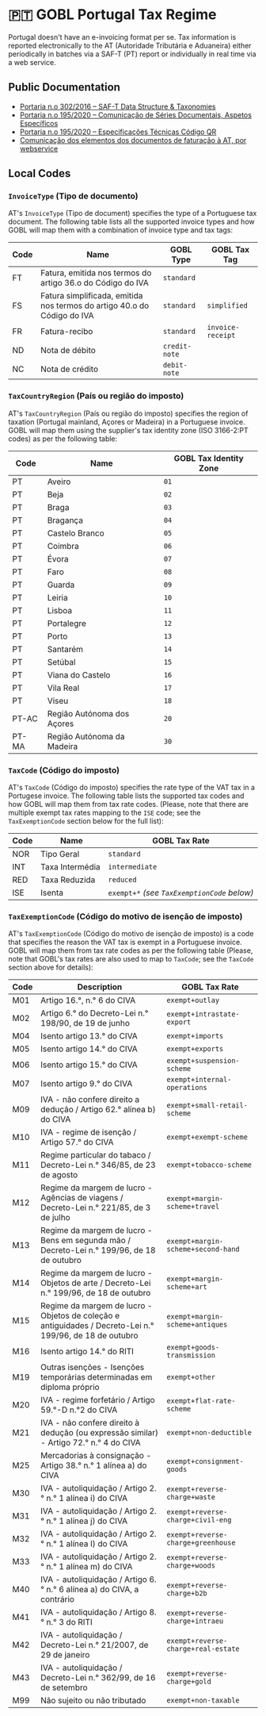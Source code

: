 # 🇵🇹 GOBL Portugal Tax Regime

Portugal doesn't have an e-invoicing format per se. Tax information is reported electronically to the AT (Autoridade Tributária e Aduaneira) either periodically in batches via a SAF-T (PT) report or individually in real time via a web service.

## Public Documentation

* [Portaria n.o 302/2016 – SAF-T Data Structure & Taxonomies](https://info.portaldasfinancas.gov.pt/pt/informacao_fiscal/legislacao/diplomas_legislativos/Documents/Portaria_302_2016.pdf)
* [Portaria n.o 195/2020 – Comunicação de Séries Documentais, Aspetos Específicos](https://info.portaldasfinancas.gov.pt/pt/apoio_contribuinte/Faturacao/Comunicacao_Series_ATCUD/Documents/Comunicacao_de_Series_Documentais_Manual_de_Integracao_de_SW_Aspetos_Genericos.pdf)
* [Portaria n.o 195/2020 – Especificações Técnicas Código QR](https://info.portaldasfinancas.gov.pt/pt/apoio_contribuinte/Novas_regras_faturacao/Documents/Especificacoes_Tecnicas_Codigo_QR.pdf)
* [Comunicação dos elementos dos documentos de faturação à AT, por webservice](https://info.portaldasfinancas.gov.pt/pt/apoio_contribuinte/Faturacao/Fatcorews/Documents/Comunicacao_dos_elementos_dos_documentos_de_faturacao.pdf)

## Local Codes

### `InvoiceType` (Tipo de documento)

AT's `InvoiceType` (Tipo de document) specifies the type of a Portuguese tax document. The following table lists all the supported invoice types and how GOBL will map them with a combination of invoice type and tax tags:

| Code | Name | GOBL Type | GOBL Tax Tag |
| --- | --- | --- | --- |
| FT | Fatura, emitida nos termos do artigo 36.o do Código do IVA | `standard` | |
| FS | Fatura simplificada, emitida nos termos do artigo 40.o do Código do IVA | `standard` | `simplified` |
| FR | Fatura-recibo | `standard` | `invoice-receipt` |
| ND | Nota de débito | `credit-note` | |
| NC | Nota de crédito | `debit-note` | |

### `TaxCountryRegion` (País ou região do imposto)

AT's `TaxCountryRegion` (País ou região do imposto) specifies the region of taxation (Portugal mainland, Açores or Madeira) in a Portuguese invoice. GOBL will map them using the supplier's tax identity zone (ISO 3166-2:PT codes) as per the following table:

| Code | Name | GOBL Tax Identity Zone |
| --- | --- | --- |
| PT | Aveiro | `01` |
| PT | Beja | `02` |
| PT | Braga | `03` |
| PT | Bragança | `04` |
| PT | Castelo Branco | `05` |
| PT | Coimbra | `06` |
| PT | Évora | `07` |
| PT | Faro | `08` |
| PT | Guarda | `09` |
| PT | Leiria | `10` |
| PT | Lisboa | `11` |
| PT | Portalegre | `12` |
| PT | Porto | `13` |
| PT | Santarém | `14` |
| PT | Setúbal | `15` |
| PT | Viana do Castelo | `16` |
| PT | Vila Real | `17` |
| PT | Viseu | `18` |
| PT-AC | Região Autónoma dos Açores | `20` |
| PT-MA | Região Autónoma da Madeira | `30` |

### `TaxCode` (Código do imposto)

AT's `TaxCode` (Código do imposto) specifies the rate type of the VAT tax in a Portugese invoice. The following table lists the supported tax codes and how GOBL will map them from tax rate codes. (Please, note that there are multiple exempt tax rates mapping to the `ISE` code; see the `TaxExemptionCode` section below for the full list):

| Code | Name | GOBL Tax Rate |
| --- | --- | --- |
| NOR | Tipo Geral | `standard` |
| INT | Taxa Intermédia | `intermediate` |
| RED | Taxa Reduzida | `reduced` |
| ISE | Isenta | `exempt+*` _(see `TaxExemptionCode` below)_ |

### `TaxExemptionCode` (Código do motivo de isenção de imposto)

AT's `TaxExemptionCode` (Código do motivo de isenção de imposto) is a code that specifies the reason the VAT tax is exempt in a Portuguese invoice. GOBL will map them from tax rate codes as per the following table (Please, note that GOBL's tax rates are also used to map to `TaxCode`; see the `TaxCode` section above for details):

| Code | Description | GOBL Tax Rate |
| --- | --- | --- |
| M01 | Artigo 16.°, n.° 6 do CIVA | `exempt+outlay` |
| M02 | Artigo 6.° do Decreto-Lei n.° 198/90, de 19 de junho | `exempt+intrastate-export` |
| M04 | Isento artigo 13.° do CIVA | `exempt+imports` |
| M05 | Isento artigo 14.° do CIVA | `exempt+exports` |
| M06 | Isento artigo 15.° do CIVA | `exempt+suspension-scheme` |
| M07 | Isento artigo 9.° do CIVA | `exempt+internal-operations` |
| M09 | IVA - não confere direito a dedução / Artigo 62.° alínea b) do CIVA | `exempt+small-retail-scheme` |
| M10 | IVA - regime de isenção / Artigo 57.° do CIVA | `exempt+exempt-scheme` |
| M11 | Regime particular do tabaco / Decreto-Lei n.° 346/85, de 23 de agosto | `exempt+tobacco-scheme` |
| M12 | Regime da margem de lucro - Agências de viagens / Decreto-Lei n.° 221/85, de 3 de julho | `exempt+margin-scheme+travel` |
| M13 | Regime da margem de lucro - Bens em segunda mão / Decreto-Lei n.° 199/96, de 18 de outubro | `exempt+margin-scheme+second-hand` |
| M14 | Regime da margem de lucro - Objetos de arte / Decreto-Lei n.° 199/96, de 18 de outubro | `exempt+margin-scheme+art` |
| M15 | Regime da margem de lucro - Objetos de coleção e antiguidades / Decreto-Lei n.° 199/96, de 18 de outubro | `exempt+margin-scheme+antiques` |
| M16 | Isento artigo 14.° do RITI | `exempt+goods-transmission` |
| M19 | Outras isenções - Isenções temporárias determinadas em diploma próprio | `exempt+other` |
| M20 | IVA - regime forfetário / Artigo 59.°-D n.°2 do CIVA | `exempt+flat-rate-scheme` |
| M21 | IVA - não confere direito à dedução (ou expressão similar) - Artigo 72.° n.° 4 do CIVA | `exempt+non-deductible` |
| M25 | Mercadorias à consignação - Artigo 38.° n.° 1 alínea a) do CIVA | `exempt+consignment-goods` |
| M30 | IVA - autoliquidação / Artigo 2.° n.° 1 alínea i) do CIVA | `exempt+reverse-charge+waste` |
| M31 | IVA - autoliquidação / Artigo 2.° n.° 1 alínea j) do CIVA | `exempt+reverse-charge+civil-eng` |
| M32 | IVA - autoliquidação / Artigo 2.° n.° 1 alínea I) do CIVA | `exempt+reverse-charge+greenhouse` |
| M33 | IVA - autoliquidação / Artigo 2.° n.° 1 alínea m) do CIVA | `exempt+reverse-charge+woods` |
| M40 | IVA - autoliquidação / Artigo 6.° n.° 6 alínea a) do CIVA, a contrário | `exempt+reverse-charge+b2b` |
| M41 | IVA - autoliquidação / Artigo 8.° n.° 3 do RITI | `exempt+reverse-charge+intraeu` |
| M42 | IVA - autoliquidação / Decreto-Lei n.° 21/2007, de 29 de janeiro | `exempt+reverse-charge+real-estate` |
| M43 | IVA - autoliquidação / Decreto-Lei n.° 362/99, de 16 de setembro | `exempt+reverse-charge+gold` |
| M99 | Não sujeito ou não tributado | `exempt+non-taxable` |
